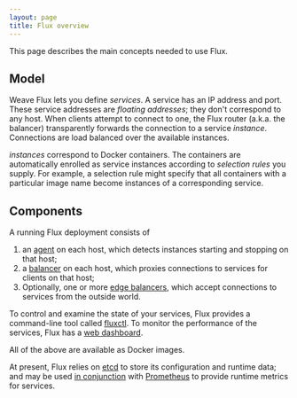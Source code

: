 ```yaml
---
layout: page
title: Flux overview
---
```


This page describes the main concepts needed to use Flux.

## Model

Weave Flux lets you define _services_.  A service has an IP address
and port.  These service addresses are _floating addresses_; they
don't correspond to any host.  When clients attempt to connect to one,
the Flux router (a.k.a. the balancer) transparently forwards the
connection to a service _instance_.  Connections are load balanced
over the available instances.

_instances_ correspond to Docker containers.  The containers are
automatically enrolled as service instances according to _selection
rules_ you supply.  For example, a selection rule might specify that
all containers with a particular image name become instances of a
corresponding service.

## Components

A running Flux deployment consists of

 1. an [agent](agent) on each host, which detects instances starting
 and stopping on that host;
 2. a [balancer](balancer) on each host, which proxies
 connections to services for clients on that host;
 3. Optionally, one or more [edge balancers](edgebal), which accept
 connections to services from the outside world.

To control and examine the state of your services, Flux provides a
command-line tool called [fluxctl](fluxctl). To monitor
the performance of the services, Flux has a [web dashboard](web).

All of the above are available as Docker images.

At present, Flux relies on [etcd][etcd-site] to store its
configuration and runtime data; and may be used [in
conjunction](prometheus) with [Prometheus][prometheus-site] to provide
runtime metrics for services.

[etcd-site]: https://github.com/coreos/etcd
[prometheus-site]: https://github.com/prometheus/prometheus
